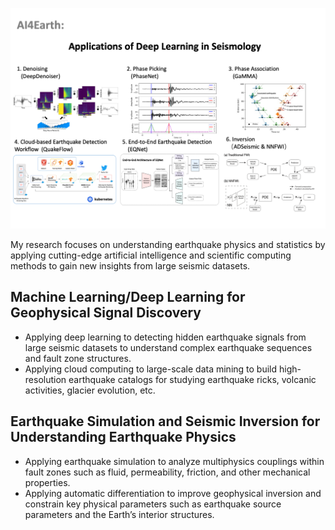 ![](assets/defense_flyer_zhuwq.png)

My research focuses on understanding earthquake physics and statistics by applying cutting-edge artificial intelligence and scientific computing methods to gain new insights from large seismic datasets.

## Machine Learning/Deep Learning for Geophysical Signal Discovery
- Applying deep learning to detecting hidden earthquake signals from large seismic datasets to understand complex earthquake sequences and fault zone structures.
- Applying cloud computing to large-scale data mining to build high-resolution earthquake catalogs for studying earthquake ricks, volcanic activities, glacier evolution, etc.

## Earthquake Simulation and Seismic Inversion for Understanding Earthquake Physics
- Applying earthquake simulation to analyze multiphysics couplings within fault zones such as fluid, permeability, friction, and other mechanical properties.
- Applying automatic differentiation to improve geophysical inversion and constrain key physical parameters such as earthquake source parameters and the Earth’s interior structures.

